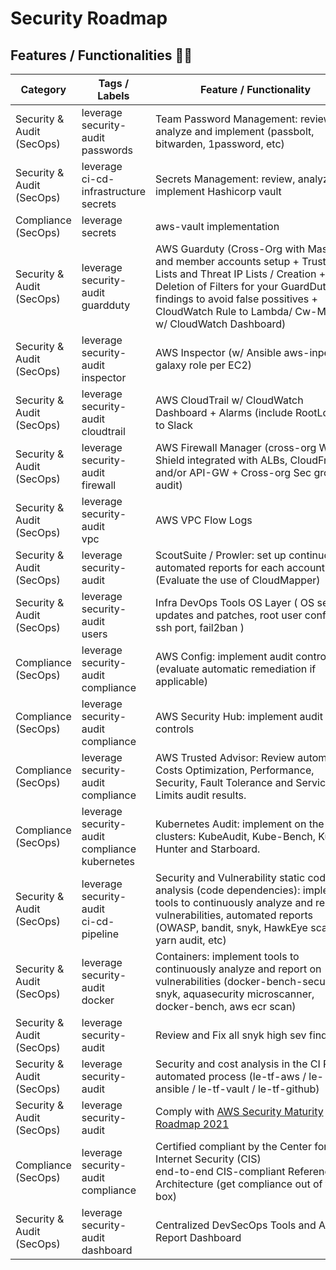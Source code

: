 # Security Roadmap
## Features / Functionalities 🔐✅

| Category                     | Tags / Labels                                              | <div style="width:320px">Feature / Functionality</div>                                                                                                                                                                                                                                         | Status  | Doc |
| ---------------------------- | ---------------------------------------------------------- | ---------------------------------------------------------------------------------------------------------------------------------------------------------------------------------------------------------------------------------------------------------------------------------------------- | ------- | --- |
| Security &<br>Audit (SecOps) | leverage<br>security-audit<br>passwords                    | <div style="width:320px">Team Password Management: review, analyze and implement (passbolt, bitwarden, 1password, etc)</div>                                                                                                                                                                   |  ✅      | ❌ |
| Security &<br>Audit (SecOps) | leverage<br>ci-cd-infrastructure<br>secrets                | <div style="width:320px">Secrets Management: review, analyze and implement Hashicorp vault</div>                                                                                                                                                                                               | 2021 Q1 | ❌ |
| Compliance<br>(SecOps)       | leverage<br>secrets                                        | <div style="width:320px">aws-vault implementation</div>                                                                                                                                                                                                                                        | 2021 Q1 | ❌ |
| Security &<br>Audit (SecOps) | leverage<br>security-audit<br>guardduty<br>                | <div style="width:320px">AWS Guarduty (Cross-Org with Master and member accounts setup + Trusted IP Lists and Threat IP Lists / Creation + Deletion of Filters for your GuardDuty findings to avoid false possitives + CloudWatch Rule to Lambda/ Cw-Metrics w/ CloudWatch Dashboard)</div>    | ✅       | ❌ |
| Security &<br>Audit (SecOps) | leverage<br>security-audit<br>inspector                    | <div style="width:320px">AWS Inspector (w/ Ansible aws-inpector galaxy role per EC2)</div>                                                                                                                                                                                                     | 2021 Q3 | ❌ |
| Security &<br>Audit (SecOps) | leverage<br>security-audit<br>cloudtrail                   | <div style="width:320px">AWS CloudTrail w/ CloudWatch Dashboard + Alarms (include RootLogin) to Slack</div>                                                                                                                                                                                    |  ✅      | ❌ |
| Security &<br>Audit (SecOps) | leverage<br>security-audit<br>firewall                     | <div style="width:320px">AWS Firewall Manager (cross-org WAF + Shield integrated with ALBs, CloudFront and/or API-GW + Cross-org Sec group audit)</div>                                                                                                                                        |  ✅      | ❌ |
| Security &<br>Audit (SecOps) | leverage<br>security-audit<br>vpc                          | <div style="width:320px">AWS VPC Flow Logs</div>                                                                                                                                                                                                                                               |  ✅      | ❌ |
| Security &<br>Audit (SecOps) | leverage<br>security-audit                                 | <div style="width:320px">ScoutSuite / Prowler: set up continuous, automated reports for each account (Evaluate the use of CloudMapper)</div>                                                                                                                                                   | 2021 Q2 | ❌ |
| Security &<br>Audit (SecOps) | leverage<br>security-audit<br>users                        | <div style="width:320px">Infra DevOps Tools OS Layer ( OS security updates and patches, root user config, ssh port, fail2ban )</div>                                                                                                                                                           |  ✅      | ❌ |
| Compliance<br>(SecOps)       | leverage<br>security-audit<br>compliance<br>               | <div style="width:320px">AWS Config: implement audit controls (evaluate automatic remediation if applicable)</div>                                                                                                                                                                             |  ✅      | ❌ |
| Compliance<br>(SecOps)       | leverage<br>security-audit<br>compliance<br>               | <div style="width:320px">AWS Security Hub: implement audit controls</div>                                                                                                                                                                                                                      | 2021 Q3 | ❌ |
| Compliance<br>(SecOps)       | leverage<br>security-audit<br>compliance<br>               | <div style="width:320px">AWS Trusted Advisor: Review automated Costs Optimization, Performance, Security, Fault Tolerance and Service Limits audit results.</div>                                                                                                                              |  ✅      | ❌ |
| Compliance<br>(SecOps)       | leverage<br>security-audit<br>compliance<br>kubernetes<br> | <div style="width:320px">Kubernetes Audit: implement on the clusters: KubeAudit, Kube-Bench, Kube-Hunter and Starboard.</div>                                                                                                                                                                  | 2021 Q2 | ❌ |
| Security &<br>Audit (SecOps) | leverage<br>security-audit<br>ci-cd-pipeline               | <div style="width:320px">Security and Vulnerability static code analysis (code dependencies): implement tools to continuously analyze and report vulnerabilities, automated reports (OWASP, bandit, snyk, HawkEye scanner, yarn audit, etc)</div>                                              | 2021 Q2 | ❌ |
| Security &<br>Audit (SecOps) | leverage<br>security-audit<br>docker                       | <div style="width:320px">Containers: implement tools to continuously analyze and report on vulnerabilities (docker-bench-security, snyk, aquasecurity microscanner, docker-bench, aws ecr scan)</div>                                                                                          |  ✅      | ❌ |
| Security &<br>Audit (SecOps) | leverage<br>security-audit                                 | <div style="width:320px">Review and Fix all snyk high sev findings</div>                                                                                                                                                                                                                       | 2021 Q2 | ❌ |
| Security &<br>Audit (SecOps) | leverage<br>security-audit                                 | <div style="width:320px">Security and cost analysis in the CI PR automated process (le-tf-aws / le-ansible / le-tf-vault / le-tf-github)</div>                                                                                                                                 | 2021 Q1 | ❌ |
| Security &<br>Audit (SecOps) | leverage<br>security-audit                                 | <div style="width:320px">Comply with [AWS Security Maturity Roadmap 2021](https://summitroute.com/blog/2021/01/12/2021\_aws\_security\_maturity\_roadmap\_2021/) </div>                                                                                                                        | 2021 Q2 | ❌ |
| Compliance<br>(SecOps)       | leverage<br>security-audit<br>compliance                   | <div style="width:320px">Certified compliant by the Center for Internet Security (CIS)<br>end-to-end CIS-compliant Reference Architecture (get compliance out of the box)</div>                                                                                                                | 2021 Q2 | ❌ |
| Security &<br>Audit (SecOps) | leverage<br>security-audit<br>dashboard                    | <div style="width:320px">Centralized DevSecOps Tools and Audit Report Dashboard</div>                                                                                                                                                                                                          | 2021 Q3 | ❌ | 